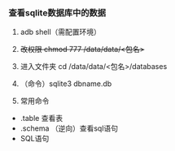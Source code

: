 ### 查看sqlite数据库中的数据

1. adb shell（需配置环境）

2. ~~改权限 chmod 777 /data/data/<包名>~~

3. 进入文件夹 cd /data/data/<包名>/databases

4. （命令）sqlite3 dbname.db

5. 常用命令
  + .table 查看表
  + .schema （逆向）查看sql语句
  + SQL语句
